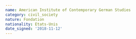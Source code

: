 ```yaml
---
name: American Institute of Contemporary German Studies 
category: civil_society
nature: Fondation 
nationality: Etats-Unis
date_signed: '2018-11-12'
---
```

    